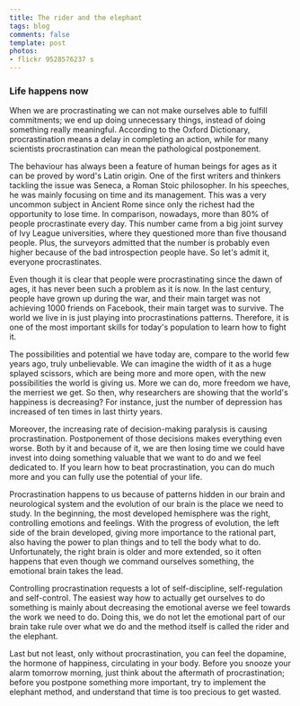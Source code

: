 ```yaml
---
title: The rider and the elephant
tags: blog
comments: false
template: post
photos: 
- flickr 9528576237 s
---
```


### Life happens now




When we are procrastinating we can not make ourselves able to fulfill commitments; we end up doing unnecessary things, instead of doing something really meaningful. According to the Oxford Dictionary, procrastination means a delay in completing an action, while for many scientists procrastination can mean the pathological postponement.

The behaviour has always been a feature of human beings for ages as it can be proved by word's Latin origin. One of the first writers and thinkers tackling the issue was Seneca, a Roman Stoic philosopher. In his speeches, he was mainly focusing on time and its management. This was a very uncommon subject in Ancient Rome since only the richest had the opportunity to lose time. In comparison, nowadays, more than 80% of people procrastinate every day. This number came from a big joint survey of Ivy League universities, where they questioned more than five thousand people. Plus, the surveyors admitted that the number is probably even higher because of the bad introspection people have. So let's admit it, everyone procrastinates.

Even though it is clear that people were procrastinating since the dawn of ages, it has never been such a problem as it is now. In the last century, people have grown up during the war, and  their main target was not achieving 1000 friends on Facebook, their main target was to survive. The world we live in is just playing into procrastinations patterns. Therefore, it is one of the most important skills for today's population to learn how to fight it.

The possibilities and potential we have today are, compare to the world few years ago, truly unbelievable. We can imagine the width of it as a huge splayed scissors, which are being more and more open, with the new possibilities the world is giving us. More we can do, more freedom we have, the merriest we get. So then, why researchers are showing that the world's happiness is decreasing? For instance, just the number of depression has increased of ten times in last thirty years.

Moreover, the increasing rate of decision-making paralysis is causing procrastination. Postponement of those decisions makes everything even worse. Both by it and because of it, we are then losing time we could have invest into doing something valuable that we want to do and we feel dedicated to. If you learn how to beat procrastination, you can do much more and you can fully use the potential of your life.

Procrastination happens to us because of patterns hidden in our brain and neurological system and the evolution of our brain is the place we need to study. In the beginning, the most developed hemisphere was the right, controlling emotions and feelings. With the progress of evolution, the left side of the brain developed, giving more importance to the rational part, also having the power to plan things and to tell the body what to do. Unfortunately, the right brain is older and more extended, so it often happens that even though we command ourselves something, the emotional brain takes the lead.

Controlling procrastination requests a lot of self-discipline, self-regulation and self-control. The easiest way how to actually get ourselves to do something is mainly about decreasing the emotional averse we feel towards the work we need to do. Doing this, we do not let the emotional part of our brain take rule over what we do and the method itself is called the rider and the elephant.

Last but not least, only without procrastination, you can feel the dopamine, the hormone of happiness, circulating in your body. Before you snooze your alarm tomorrow morning, just think about the aftermath of procrastination; before you postpone something more important, try to implement the elephant method, and understand that time is too precious to get wasted.
